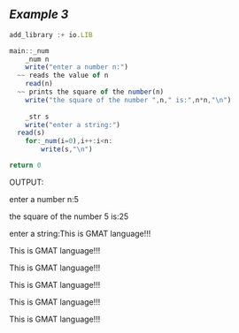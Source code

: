 ## ***Example 3***

```js
add_library :+ io.LIB

main::_num
    _num n
    write("enter a number n:")
  ~~ reads the value of n
    read(n)
  ~~ prints the square of the number(n)
    write("the square of the number ",n," is:",n*n,"\n")
  
    _str s
    write("enter a string:")
  read(s)
    for:_num(i=0),i++:i<n:
        write(s,"\n")

return 0
```


OUTPUT:

enter a number n:5

the square of the number 5 is:25

enter a string:This is GMAT language!!!

This is GMAT language!!!

This is GMAT language!!!

This is GMAT language!!!

This is GMAT language!!!

This is GMAT language!!!


